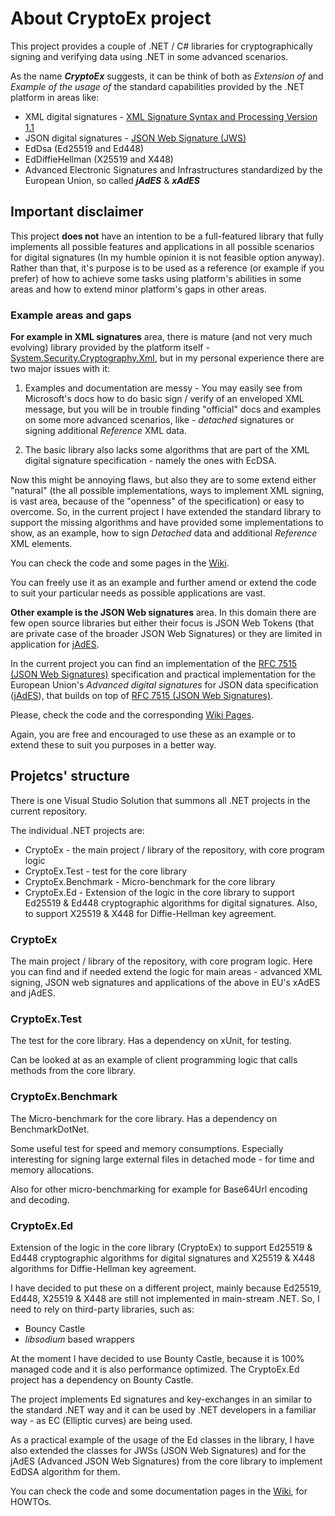 # About CryptoEx project

This project provides a couple of .NET / C# libraries for cryptographically signing and
verifying data using .NET in some advanced scenarios.

As the name ***CryptoEx*** suggests, it can be think of both as *Extension of* and
*Example of the usage of* the standard capabilities provided by the .NET platform in areas like:

- XML digital signatures - [XML Signature Syntax and Processing Version 1.1](https://www.w3.org/TR/xmldsig-core/)
- JSON digital signatures - [JSON Web Signature (JWS)](https://www.rfc-editor.org/rfc/rfc7515)
- EdDsa (Ed25519 and Ed448)
- EdDiffieHellman (X25519 and X448)
- Advanced Electronic Signatures and Infrastructures standardized by the European Union,
  so called ***jAdES*** & ***xAdES*** 

## Important disclaimer

This project **does not** have an intention to be a full-featured library that fully implements
all possible features and applications in all possible scenarios for digital signatures
(In my humble opinion it is not feasible option anyway). Rather than that, it's purpose is to be
used as a reference (or example if you prefer) of how to achieve some tasks using platform's
abilities in some areas and how to extend minor platform's gaps in other areas.

### Example areas and gaps 

**For example in XML signatures** area, there is mature (and not very much evolving) library
provided by the platform itself - [System.Security.Cryptography.Xml](https://www.nuget.org/packages/System.Security.Cryptography.Xml/),
but in my personal experience there are two major issues with it:

1. Examples and documentation are messy - You may easily see from Microsoft's docs how to do
   basic sign / verify of an enveloped XML message, but you will be in trouble finding "official"
   docs and examples on some more advanced scenarios, like - *detached* signatures or signing 
   additional *Reference* XML data.

2. The basic library also lacks some algorithms that are part of the XML digital signature
   specification - namely the ones with EcDSA.

Now this might be annoying flaws, but also they are to some extend either "natural" (the all possible
implementations, ways to implement XML signing, is vast area, because of the "openness" of the 
specification) or easy to overcome. So, in the current project I have extended the standard
library to support the missing algorithms and have provided some implementations to show, 
as an example, how to sign *Detached* data and additional *Reference* XML elements.

You can check the code and some pages in the [Wiki](https://github.com/agyonov/CryptoEx/wiki).

You can freely use it as an example and further amend or extend the code to suit your particular
needs as possible applications are vast.

**Other example is the JSON Web signatures** area. In this domain there are few open source
libraries but either their focus is JSON Web Tokens (that are private case of the broader JSON
Web Signatures) or they are limited in application for [jAdES](https://www.etsi.org/deliver/etsi_ts/119100_119199/11918201/01.01.01_60/ts_11918201v010101p.pdf).

In the current project you can find an implementation of the [RFC 7515 (JSON Web Signatures)](https://www.rfc-editor.org/rfc/rfc7515.html)
specification and practical implementation for the European Union's *Advanced digital signatures* for JSON data specification
([jAdES](https://www.etsi.org/deliver/etsi_ts/119100_119199/11918201/01.01.01_60/ts_11918201v010101p.pdf)), 
that builds on top of [RFC 7515 (JSON Web Signatures)](https://www.rfc-editor.org/rfc/rfc7515.html).

Please, check the code and the corresponding [Wiki Pages](https://github.com/agyonov/CryptoEx/wiki).

Again, you are free and encouraged to use these as an example or to extend these to suit you
purposes in a better way.

## Projetcs' structure

There is one Visual Studio Solution that summons all .NET projects in the current repository.

The individual .NET projects are:

- CryptoEx - the main project / library of the repository, with core program logic
- CryptoEx.Test - test for the core library
- CryptoEx.Benchmark - Micro-benchmark for the core library
- CryptoEx.Ed - Extension of the logic in the core library to support Ed25519 & Ed448
  cryptographic algorithms for digital signatures. Also, to support X25519 & X448 for Diffie-Hellman key agreement.

### CryptoEx

The main project / library of the repository, with core program logic. Here you can find
and if needed extend the logic for main areas - advanced XML signing, JSON web signatures
and applications of the above in EU's xAdES and jAdES.

### CryptoEx.Test

The test for the core library. Has a dependency on xUnit, for testing.

Can be looked at as an example of client programming logic that calls methods from the core library.

### CryptoEx.Benchmark

The Micro-benchmark for the core library. Has a dependency on BenchmarkDotNet.

Some useful test for speed and memory consumptions. Especially interesting for signing large
external files in detached mode - for time and memory allocations.

Also for other micro-benchmarking for example for Base64Url encoding and decoding.

### CryptoEx.Ed

Extension of the logic in the core library (CryptoEx) to support Ed25519 & Ed448 cryptographic algorithms for digital signatures and X25519 & X448 algorithms for Diffie-Hellman key agreement.

I have decided to put these on a different project, mainly because Ed25519, Ed448, X25519 & X448 are still not implemented in main-stream .NET. So, I need to rely on third-party libraries, such as:

- Bouncy Castle
- *libsodium* based wrappers

At the moment I have decided to use Bounty Castle, because it is 100% managed code and it is also performance optimized. The CryptoEx.Ed project has a dependency on Bounty Castle.

The project implements Ed signatures and key-exchanges in an similar to the standard .NET way and it can be used by .NET developers in a familiar way - as EC (Elliptic curves) are being used.

As a practical example of the usage of the Ed classes in the library, I have also extended the classes for JWSs (JSON Web Signatures) and for the jAdES (Advanced JSON Web Signatures) from the core library to implement EdDSA algorithm for them.

You can check the code and some documentation pages in the [Wiki](https://github.com/agyonov/CryptoEx/wiki), for HOWTOs.